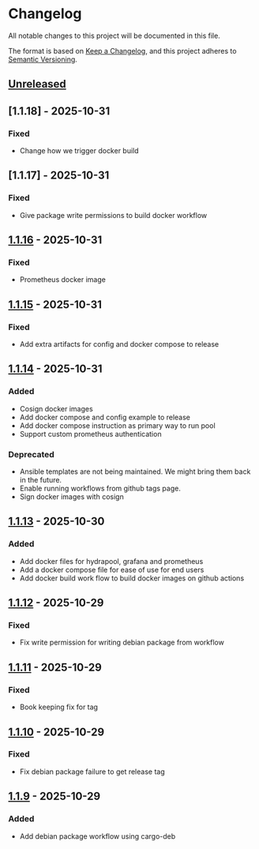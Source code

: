 # Changelog

All notable changes to this project will be documented in this file.

The format is based on [Keep a Changelog](https://keepachangelog.com/en/1.1.0/),
and this project adheres to [Semantic Versioning](https://semver.org/spec/v2.0.0.html).

## [Unreleased]

## [1.1.18] - 2025-10-31

### Fixed

- Change how we trigger docker build


## [1.1.17] - 2025-10-31

### Fixed

- Give package write permissions to build docker workflow

## [1.1.16] - 2025-10-31

### Fixed

- Prometheus docker image

## [1.1.15] - 2025-10-31

### Fixed

- Add extra artifacts for config and docker compose to release

## [1.1.14] - 2025-10-31

### Added

- Cosign docker images
- Add docker compose and config example to release
- Add docker compose instruction as primary way to run pool
- Support custom prometheus authentication

### Deprecated

- Ansible templates are not being maintained. We might bring them back
  in the future.
- Enable running workflows from github tags page.
- Sign docker images with cosign

## [1.1.13] - 2025-10-30

### Added

- Add docker files for hydrapool, grafana and prometheus
- Add a docker compose file for ease of use for end users
- Add docker build work flow to build docker images on github actions

## [1.1.12] - 2025-10-29

### Fixed

- Fix write permission for writing debian package from workflow

## [1.1.11] - 2025-10-29

### Fixed

- Book keeping fix for tag

## [1.1.10] - 2025-10-29

### Fixed

- Fix debian package failure to get release tag

## [1.1.9] - 2025-10-29

### Added

- Add debian package workflow using cargo-deb

[unreleased]: https://github.com/256-foundation/Hydra-Pool/compare/v1.1.18...HEAD
[1.1.16]: https://github.com/256-foundation/Hydra-Pool/compare/v1.1.17...v1.1.18
[1.1.16]: https://github.com/256-foundation/Hydra-Pool/compare/v1.1.16...v1.1.17
[1.1.16]: https://github.com/256-foundation/Hydra-Pool/compare/v1.1.15...v1.1.16
[1.1.15]: https://github.com/256-foundation/Hydra-Pool/compare/v1.1.14...v1.1.15
[1.1.14]: https://github.com/256-foundation/Hydra-Pool/compare/v1.1.13...v1.1.14
[1.1.13]: https://github.com/256-foundation/Hydra-Pool/compare/v1.1.12...v1.1.13
[1.1.12]: https://github.com/256-foundation/Hydra-Pool/compare/v1.1.11...v1.1.12
[1.1.11]: https://github.com/256-foundation/Hydra-Pool/compare/v1.1.10...v1.1.11
[1.1.10]: https://github.com/256-foundation/Hydra-Pool/compare/v1.1.9...v1.1.10
[1.1.9]: https://github.com/256-foundation/Hydra-Pool/compare/v1.1.8...v1.1.9

